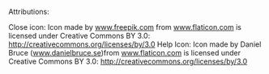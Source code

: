 


Attributions:

Close icon: Icon made by www.freepik.com from www.flaticon.com is licensed under Creative Commons BY 3.0: http://creativecommons.org/licenses/by/3.0
Help Icon: Icon made by Daniel Bruce (www.danielbruce.se)from www.flaticon.com is licensed under Creative Commons BY 3.0: http://creativecommons.org/licenses/by/3.0
